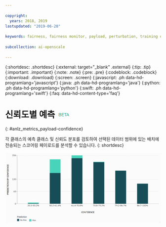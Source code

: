 ```yaml
---

copyright:
  years: 2018, 2019
lastupdated: "2019-06-28"

keywords: fairness, fairness monitor, payload, perturbation, training data, debiased

subcollection: ai-openscale

---
```


{:shortdesc: .shortdesc}
{:external: target="_blank" .external}
{:tip: .tip}
{:important: .important}
{:note: .note}
{:pre: .pre}
{:codeblock: .codeblock}
{:download: .download}
{:screen: .screen}
{:javascript: .ph data-hd-programlang='javascript'}
{:java: .ph data-hd-programlang='java'}
{:python: .ph data-hd-programlang='python'}
{:swift: .ph data-hd-programlang='swift'}
{:faq: data-hd-content-type='faq'}


# 신뢰도별 예측 ![베타 태그](images/beta.png)
{: #anlz_metrics_payload-confidence}

각 클래스의 예측 클래스 및 신뢰도 분포를 검토하여 선택된 데이터 범위에 있는 배치에 전송되는 스코어링 페이로드를 분석할 수 있습니다.
{: shortdesc}

   ![신뢰도 분포를 기준으로 예측을 맵핑하는 차트](images/by_confidence.png)
